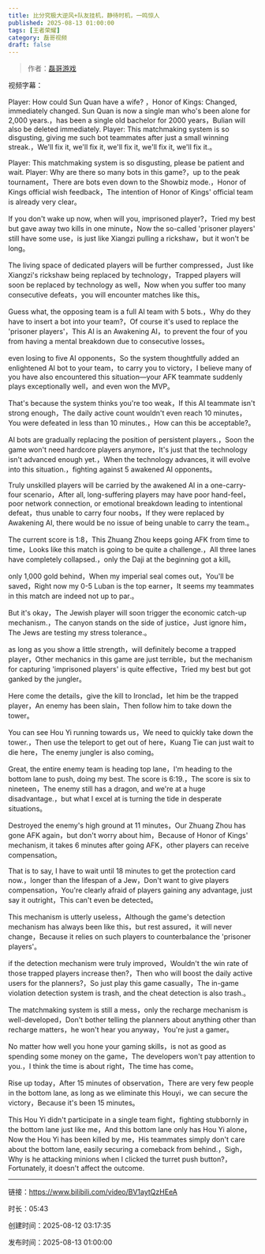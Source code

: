 ```yaml
---
title: 比分究极大逆风+队友挂机，静待时机，一鸣惊人
published: 2025-08-13 01:00:00
tags: [王者荣耀]
category: 磊哥视频
draft: false
---
```



> 作者：[磊哥游戏](https://space.bilibili.com/268941858?spm_id_from=333.788.upinfo.head.click)

视频字幕：

Player: How could Sun Quan have a wife? ，Honor of Kings: Changed, immediately changed. Sun Quan is now a single man who's been alone for 2,000 years.，has been a single old bachelor for 2000 years，Bulian will also be deleted immediately. Player: This matchmaking system is so disgusting, giving me such bot teammates after just a small winning streak.，We'll fix it, we'll fix it, we'll fix it, we'll fix it, we'll fix it.。

Player: This matchmaking system is so disgusting, please be patient and wait. Player: Why are there so many bots in this game?，up to the peak tournament，There are bots even down to the Showbiz mode.，Honor of Kings official wish feedback，The intention of Honor of Kings' official team is already very clear。

If you don't wake up now, when will you, imprisoned player?，Tried my best but gave away two kills in one minute，Now the so-called 'prisoner players' still have some use，is just like Xiangzi pulling a rickshaw，but it won't be long。

The living space of dedicated players will be further compressed，Just like Xiangzi's rickshaw being replaced by technology，Trapped players will soon be replaced by technology as well，Now when you suffer too many consecutive defeats，you will encounter matches like this。

Guess what, the opposing team is a full AI team with 5 bots.，Why do they have to insert a bot into your team?，Of course it's used to replace the 'prisoner players'，This AI is an Awakening AI，to prevent the four of you from having a mental breakdown due to consecutive losses。

even losing to five AI opponents，So the system thoughtfully added an enlightened AI bot to your team，to carry you to victory，I believe many of you have also encountered this situation—your AFK teammate suddenly plays exceptionally well，and even won the MVP。

That's because the system thinks you're too weak，If this AI teammate isn't strong enough，The daily active count wouldn't even reach 10 minutes，You were defeated in less than 10 minutes.，How can this be acceptable?。

AI bots are gradually replacing the position of persistent players.，Soon the game won't need hardcore players anymore，It's just that the technology isn't advanced enough yet.，When the technology advances, it will evolve into this situation.，fighting against 5 awakened AI opponents。

Truly unskilled players will be carried by the awakened AI in a one-carry-four scenario，After all, long-suffering players may have poor hand-feel，poor network connection, or emotional breakdown leading to intentional defeat，thus unable to carry four noobs，If they were replaced by Awakening AI, there would be no issue of being unable to carry the team.。

The current score is 1:8，This Zhuang Zhou keeps going AFK from time to time，Looks like this match is going to be quite a challenge.，All three lanes have completely collapsed.，only the Daji at the beginning got a kill。

only 1,000 gold behind，When my imperial seal comes out，You'll be saved，Right now my 0-5 Luban is the top earner，It seems my teammates in this match are indeed not up to par.。

But it's okay，The Jewish player will soon trigger the economic catch-up mechanism.，The canyon stands on the side of justice，Just ignore him，The Jews are testing my stress tolerance.。

as long as you show a little strength，will definitely become a trapped player，Other mechanics in this game are just terrible，but the mechanism for capturing 'imprisoned players' is quite effective，Tried my best but got ganked by the jungler。

Here come the details，give the kill to Ironclad，let him be the trapped player，An enemy has been slain，Then follow him to take down the tower。

You can see Hou Yi running towards us，We need to quickly take down the tower.，Then use the teleport to get out of here，Kuang Tie can just wait to die here，The enemy jungler is also coming。

Great, the entire enemy team is heading top lane，I'm heading to the bottom lane to push, doing my best. The score is 6:19.，The score is six to nineteen，The enemy still has a dragon, and we're at a huge disadvantage.，but what I excel at is turning the tide in desperate situations。

Destroyed the enemy's high ground at 11 minutes，Our Zhuang Zhou has gone AFK again，but don't worry about him，Because of Honor of Kings' mechanism, it takes 6 minutes after going AFK，other players can receive compensation。

That is to say, I have to wait until 18 minutes to get the protection card now.，longer than the lifespan of a Jew，Don't want to give players compensation，You're clearly afraid of players gaining any advantage, just say it outright，This can't even be detected。

This mechanism is utterly useless，Although the game's detection mechanism has always been like this，but rest assured，it will never change，Because it relies on such players to counterbalance the 'prisoner players'。

if the detection mechanism were truly improved，Wouldn't the win rate of those trapped players increase then?，Then who will boost the daily active users for the planners?，So just play this game casually，The in-game violation detection system is trash, and the cheat detection is also trash.。

The matchmaking system is still a mess，only the recharge mechanism is well-developed，Don't bother telling the planners about anything other than recharge matters，he won't hear you anyway，You're just a gamer。

No matter how well you hone your gaming skills，is not as good as spending some money on the game，The developers won't pay attention to you.，I think the time is about right，The time has come。

Rise up today，After 15 minutes of observation，There are very few people in the bottom lane, as long as we eliminate this Houyi，we can secure the victory，Because it's been 15 minutes。

This Hou Yi didn't participate in a single team fight，fighting stubbornly in the bottom lane just like me，And this bottom lane only has Hou Yi alone，Now the Hou Yi has been killed by me，His teammates simply don't care about the bottom lane, easily securing a comeback from behind.，Sigh，Why is he attacking minions when I clicked the turret push button?，Fortunately, it doesn't affect the outcome.

---

链接：https://www.bilibili.com/video/BV1aytQzHEeA

时长：05:43

创建时间：2025-08-12 03:17:35

发布时间：2025-08-13 01:00:00
